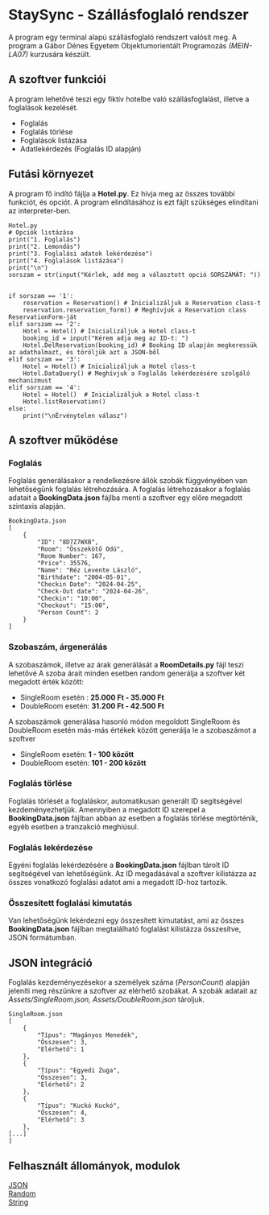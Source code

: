 # StaySync - Szállásfoglaló rendszer

A program egy terminal alapú szállásfoglaló rendszert valósít meg. A program a Gábor Dénes Egyetem Objektumorientált Programozás *(MEIN-LA07)* kurzusára készült.

## A szoftver funkciói

A program lehetővé teszi egy fiktív hotelbe való szállásfoglalást, illetve a foglalások kezelését. 
- Foglalás 
- Foglalás törlése
- Foglalások listázása
- Adatlekérdezés (Foglalás ID alapján)

## Futási környezet
A program fő indító fájlja a **Hotel.py**. Ez hívja meg az összes további funkciót, és opciót. A program elindításához is ezt  fájlt szükséges elindítani az interpreter-ben.
```
Hotel.py
# Opciók listázása
print("1. Foglalás")
print("2. Lemondás")
print("3. Foglalási adatok lekérdezése")
print("4. Foglalások listázása")
print("\n")
sorszam = str(input("Kérlek, add meg a választott opció SORSZÁMÁT: "))


if sorszam == '1':
    reservation = Reservation() # Inicializáljuk a Reservation class-t
    reservation.reservation_form() # Meghívjuk a Reservation class ReservationForm-ját
elif sorszam == '2':
    Hotel = Hotel() # Inicializáljuk a Hotel class-t
    booking_id = input("Kérem adja meg az ID-t: ")
    Hotel.DelReservation(booking_id) # Booking ID alapján megkeressük az adathalmazt, és töröljük azt a JSON-ből
elif sorszam == '3':
    Hotel = Hotel() # Inicializáljuk a Hotel class-t
    Hotel.DataQuery() # Meghívjuk a Foglalás lekérdezésére szolgáló mechanizmust
elif sorszam == '4':
    Hotel = Hotel()  # Inicializáljuk a Hotel class-t
    Hotel.listReservation()
else:
    print("\nÉrvénytelen válasz")
```
## A szoftver működése
### Foglalás

Foglalás generálásakor a rendelkezésre állók szobák függvényében van lehetőségünk foglalás létrehozására. A foglalás létrehozásakor a foglalás adatait a **BookingData.json** fájlba menti a szoftver egy előre megadott szintaxis alapján.

```
BookingData.json
[
    {
        "ID": "8D7Z7WXB",
        "Room": "Összekötő Odú",
        "Room Number": 167,
        "Price": 35576,
        "Name": "Réz Levente László",
        "Birthdate": "2004-05-01",
        "Checkin Date": "2024-04-25",
        "Check-Out date": "2024-04-26",
        "Checkin": "10:00",
        "Checkout": "15:00",
        "Person Count": 2
    }
]
```

### Szobaszám, árgenerálás
A szobaszámok, illetve az árak generálását a **RoomDetails.py** fájl teszi lehetővé
A szoba árait minden esetben random generálja a szoftver két megadott érték között:
 - SingleRoom esetén : **25.000 Ft - 35.000 Ft**
 - DoubleRoom esetén: **31.200 Ft - 42.500 Ft**

 A szobaszámok generálása hasonló módon megoldott SingleRoom és DoubleRoom esetén más-más értékek között generálja le a szobaszámot a szoftver
 - SingleRoom esetén:  **1 - 100 között**
 - DoubleRoom esetén: **101 - 200 között**
   
### Foglalás törlése

Foglalás törlését a foglaláskor, automatikusan generált ID segítségével kezdeményezhetjük. Amennyiben a megadott ID szerepel a **BookingData.json** fájlban abban az esetben a foglalás törlése megtörténik, egyéb esetben a tranzakció meghiúsul. 

### Foglalás lekérdezése

Egyéni foglalás lekérdezésére a **BookingData.json** fájlban tárolt ID segítségével van lehetőségünk. Az ID megadásával a szoftver kilistázza az összes vonatkozó foglalási adatot ami a megadott ID-hoz tartozik. 

### Összesített foglalási kimutatás

Van lehetőségünk lekérdezni egy összesített kimutatást, ami az összes **BookingData.json** fájlban megtalálható foglalást kilistázza összesítve, JSON formátumban. 

## JSON integráció

Foglalás kezdeményezésekor a személyek száma (*PersonCount*) alapján jeleníti meg részünkre a szoftver az elérhető szobákat. A szobák adatait az *Assets/SingleRoom.json, Assets/DoubleRoom.json* tároljuk. 

```
SingleRoom.json
[
    {
        "Típus": "Magányos Menedék",
        "Összesen": 3,
        "Elérhető": 1
    },
    {
        "Típus": "Egyedi Zuga",
        "Összesen": 3,
        "Elérhető": 2
    },
    {
        "Típus": "Kuckó Kuckó",
        "Összesen": 4,
        "Elérhető": 3
    },
[...]
]
```

## Felhasznált állományok, modulok
[JSON](https://docs.python.org/3/library/json.html)\
[Random](https://docs.python.org/3/library/json.html)\
[String](https://docs.python.org/3/library/string.html)
